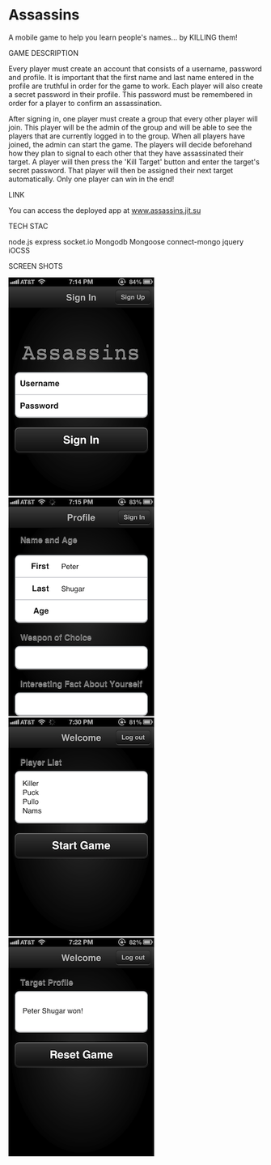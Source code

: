 Assassins
=========

A mobile game to help you learn people's names... by KILLING them!


GAME DESCRIPTION

Every player must create an account that consists of a username, password and profile.  It is important that the first name and last name entered in the profile are truthful in order for the game to work.  Each player will also create a secret password in their profile.  This password must be remembered in order for a player to confirm an assassination.

After signing in, one player must create a group that every other player will join.  This player will be the admin of the group and will be able to see the players that are currently logged in to the group.  When all players have joined, the admin can start the game.  The players will decide beforehand how they plan to signal to each other that they have assassinated their target.  A player will then press the 'Kill Target' button and enter the target's secret password.  That player will then be assigned their next target automatically.  Only one player can win in the end!


LINK

You can access the deployed app at www.assassins.jit.su


TECH STAC

node.js
express
socket.io
Mongodb
Mongoose
connect-mongo
jquery
iOCSS


SCREEN SHOTS

![Alt text](./node_modules/README/photo.PNG "Sign In")
![Alt text](./node_modules/README/photo1.PNG "Profile")
![Alt text](./node_modules/README/photo3.PNG "Player List")
![Alt text](./node_modules/README/photo5.PNG "Victory")
